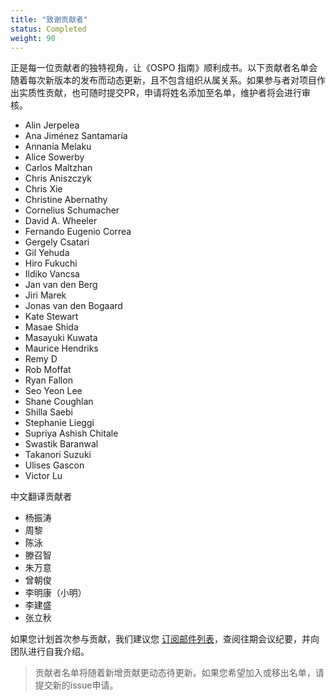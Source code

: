 ```yaml
---
title: "致谢贡献者"
status: Completed
weight: 90
---
```


正是每一位贡献者的独特视角，让《OSPO 指南》顺利成书。以下贡献者名单会随着每次新版本的发布而动态更新，且不包含组织从属关系。如果参与者对项目作出实质性贡献，也可随时提交PR，申请将姓名添加至名单，维护者将会进行审核。

* Alin Jerpelea
* Ana Jiménez Santamaría
* Annania Melaku
* Alice Sowerby
* Carlos Maltzhan
* Chris Aniszczyk
* Chris Xie
* Christine Abernathy
* Cornelius Schumacher
* David A. Wheeler
* Fernando Eugenio Correa
* Gergely Csatari
* Gil Yehuda
* Hiro Fukuchi
* Ildiko Vancsa
* Jan van den Berg
* Jiri Marek
* Jonas van den Bogaard
* Kate Stewart
* Masae Shida
* Masayuki Kuwata
* Maurice Hendriks
* Remy D
* Rob Moffat
* Ryan Fallon
* Seo Yeon Lee
* Shane Coughlan
* Shilla Saebi
* Stephanie Lieggi
* Supriya Ashish Chitale
* Swastik Baranwal
* Takanori Suzuki
* Ulises Gascon
* Victor Lu

中文翻译贡献者

* 杨振涛
* 周黎
* 陈泳
* 滕召智
* 朱万意
* 曾朝俊
* 李明康（小明）
* 李建盛
* 张立秋

如果您计划首次参与贡献，我们建议您 [订阅邮件列表](https://lists.todogroup.org/g/WG-ospo-book-project)，查阅往期会议纪要，并向团队进行自我介绍。

> 贡献者名单将随着新增贡献更动态待更新。如果您希望加入或移出名单，请提交新的issue申请。

